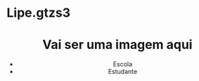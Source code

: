 # Lipe.gtzs3
<!DOCTYPE html>
<html lang="en">
<head>
    <meta charset="UTF-8">
    <meta http-equiv="X-UA-Compatible" content="IE=edge">
    <meta name="viewport" content="width=device-width, initial-scale=1.0">
    <title>Document</title>
    <link rel="stylesheet" href="style.css">
</head>
<body>
   <header>
    <h1>Vai ser uma imagem aqui</h1>
<ul>
    <li>Escola</li>
    <li>Estudante</li>
</ul>
</header>


</body>
</html>
